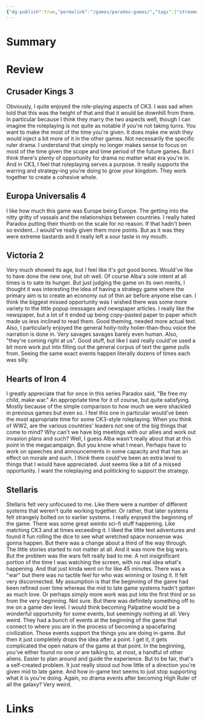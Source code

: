 ```yaml
---
{"dg-publish":true,"permalink":"/games/paradox-games/","tags":["streamed"],"created":"2024-05-13","updated":"2024-05-13"}
---
```



# Summary

# Review

## Crusader Kings 3

Obviously, I quite enjoyed the role-playing aspects of CK3. I was sad when told that this was the height of that and that it would be downhill from there. In particular because I think they marry the two aspects well, though I can imagine the roleplaying is not quite as notable if you're not taking turns. You want to make the most of the time you're given. It does make me wish they would inject a bit more of it in the other games. Not necessarily the specific ruler drama. I understand that simply no longer makes sense to focus on most of the time given the scope and time period of the future games. But I think there's plenty of opportunity for drama no matter what era you're in. And in CK3, I feel that roleplaying serves a purpose. It really supports the warring and strategy-ing you're doing to grow your kingdom. They work together to create a cohesive whole.

## Europa Universalis 4

I like how much this game was Europe being Europe. The getting into the nitty gritty of vassals and the relationships between countries. I really hated Paradox putting their thumb on the scale for no reason. If that hadn't been so evident...I would've really given them more points. But as it was they were extreme bastards and it really left a sour taste in my mouth.

## Victoria 2

Very much showed its age, but I feel like it's got good bones. Would've like to have done the new one, but oh well. Of course Alba's sole intent at all times is to sate its hunger. But just judging the game on its own merits, I thought it was interesting the idea of having a strategy game where the primary aim is to create an economy out of thin air before anyone else can. I think the biggest missed opportunity was I wished there was some more variety to the little popup messages and newspaper articles. I really like the newspaper, but a lot of it ended up being copy-pasted paper to paper which made us less inclined to read them. Good theming, needed more actual text. Also, I particularly enjoyed the general hoity-toity holier-than-thou voice the narration is done in. Very savages savages barely even human. Also, "they're coming right at us". Good stuff, but like I said really could've used a bit more work put into filling out the general corpus of text the game pulls from. Seeing the same exact events happen literally dozens of times each was silly.

## Hearts of Iron 4

I greatly appreciate that for once in this series Paradox said, "Be free my child, make war." An appropriate time for it of course, but quite satisfying. Mostly because of the simple comparison to how much we were shackled in previous games but even so. I feel this one in particular would've been the most appropriate time for some CK3-style roleplaying. When you think of WW2, are the various countries' leaders not one of the big things that come to mind? Why can't we have big meetings with our allies and work out invasion plans and such? Well, I guess Alba wasn't really about that at this point in the megacampaign. But you know what I mean. Perhaps have to work on speeches and announcements in some capacity and that has an effect on morale and such. I think there could've been an extra level to things that I would have appreciated. Just seems like a bit of a missed opportunity. I want the roleplaying and politicking to support the strategy.

## Stellaris

Stellaris felt very unfocused to me. Like there were a number of different systems that weren't quite working together. Or rather, that later systems felt strangely bolted on to earlier systems. I really enjoyed the beginning of the game. There was some great weirdo sci-fi stuff happening. Like matching CK3 and at times exceeding it. I liked the little text adventures and found it fun rolling the dice to see what wretched space nonsense was gonna happen. But there was a change about a third of the way through. The little stories started to not matter at all. And it was more the big wars. But the problem was the wars felt really bad to me. A not insignificant portion of the time I was watching the screen, with no real idea what's happening. And that just kinda went on for like 45 minutes. There was a "war" but there was no tactile feel for who was winning or losing it. It felt very disconnected. My assumption is that the beginning of the game had been refined over time whereas the mid to late game systems hadn't gotten as much love. Or perhaps simply more work was put into the first third or so from the very beginning. Not sure. But there was definitely something off to me on a game dev level. I would think becoming Palpatine would be a wonderful opportunity for some events, but seemingly nothing at all. Very weird. They had a bunch of events at the beginning of the game that connect to where you are in the process of becoming a spacefaring civilization. Those events support the things you are doing in-game. But then it just completely drops the idea after a point. I get it, it gets complicated the open nature of the game at that point. In the beginning, you've either found no one or are talking to, at most, a handful of other aliens. Easier to plan around and guide the experience. But to be fair, that's a self-created problem. It just really stood out how little of a direction you're given mid to late game. And how in-game text seems to just stop supporting what it is you're doing. Again, no drama events after becoming High Ruler of all the galaxy? Very weird.

# Links
